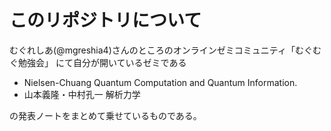 
# このリポジトリについて

むぐれしあ(@mgreshia4)さんのところのオンラインゼミコミュニティ「むぐむぐ勉強会」
にて自分が開いているゼミである

- Nielsen-Chuang Quantum Computation and Quantum Information.
- 山本義隆・中村孔一 解析力学

の発表ノートをまとめて乗せているものである。
